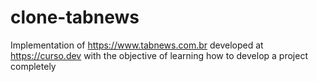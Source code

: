 # clone-tabnews

Implementation of https://www.tabnews.com.br developed at https://curso.dev with the objective of learning how to develop a project completely

